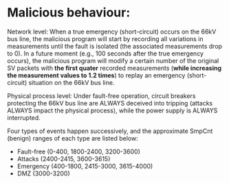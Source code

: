 # Malicious behaviour:

Network level: When a true emergency (short-circuit) occurs on the 66kV bus line, the malicious program will start by recording all variations in measurements until the fault is isolated (the associated measurements drop to 0). In a future moment (e.g., 100 seconds after the true emergency occurs), the malicious program will modify a certain number of the original SV packets with **the first quater** recorded measurements (**while increasing the measurement values to 1.2 times**) to replay an emergency (short-circuit) situation on the 66kV bus line.

Physical process level: Under fault-free operation, circuit breakers protecting the 66kV bus line are ALWAYS deceived into tripping (attacks ALWAYS impact the physical process), while the power supply is ALWAYS interrupted.

Four types of events happen successively, and the approximate SmpCnt (benign) ranges of each type are listed below:
- Fault-free (0-400, 1800-2400, 3200-3600)
- Attacks (2400-2415, 3600-3615)
- Emergency (400-1800, 2415-3000, 3615-4000)
- DMZ (3000-3200)